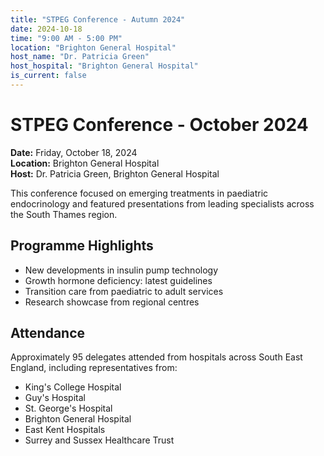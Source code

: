 ```yaml
---
title: "STPEG Conference - Autumn 2024"
date: 2024-10-18
time: "9:00 AM - 5:00 PM"
location: "Brighton General Hospital"
host_name: "Dr. Patricia Green"
host_hospital: "Brighton General Hospital"
is_current: false
---
```


# STPEG Conference - October 2024

**Date:** Friday, October 18, 2024  
**Location:** Brighton General Hospital  
**Host:** Dr. Patricia Green, Brighton General Hospital

This conference focused on emerging treatments in paediatric endocrinology and featured presentations from leading specialists across the South Thames region.

## Programme Highlights

- New developments in insulin pump technology
- Growth hormone deficiency: latest guidelines
- Transition care from paediatric to adult services
- Research showcase from regional centres

## Attendance

Approximately 95 delegates attended from hospitals across South East England, including representatives from:
- King's College Hospital
- Guy's Hospital
- St. George's Hospital
- Brighton General Hospital
- East Kent Hospitals
- Surrey and Sussex Healthcare Trust
